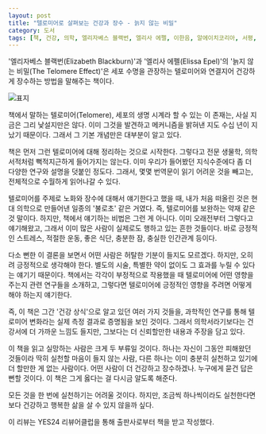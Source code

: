 ```yaml
---
layout: post
title: "텔로미어로 살펴보는 건강과 장수 - 늙지 않는 비밀"
category: 도서
tags: [책, 건강, 의학, 엘리자베스 블랙번, 엘리사 에펠, 이한음, 알에이치코리아, 서평, YES24 리뷰어클럽]
---
```


'엘리자베스 블랙번(Elizabeth Blackburn)'과
'엘리사 에펠(Elissa Epel)'의
'늙지 않는 비밀(The Telomere Effect)'은
세포 수명을 관장하는 텔로미어와 연결지어 건강하게 장수하는 방법을 말해주는 책이다.

![표지](https://lh3.googleusercontent.com/oCu1RKUkJj_9vvucqf4CVCrUFA7VTG6wcxpkHAqjGSeDUJzJc--HrvShnlDWcdjxBTVYJK2TP27GtQ=s480)

책에서 말하는 텔로미어(Telomere),
세포의 생명 시계라 할 수 있는 이 존재는,
사실 지금은 그리 낯설지만은 않다.
이미 그것을 발견하고 메커니즘을 밝혀낸 지도 수십 년이 지났기 때문이다.
그래서 그 기본 개념만은 대부분이 알고 있다.

책은 먼저 그런 텔로미어에 대해 정리하는 것으로 시작한다.
그렇다고 전문 생물학, 의학 서적처럼 뻑적지근하게 들어가지는 않는다.
이미 우리가 들어봤던 지식수준에다
좀 더 다양한 연구와 설명을 덧붙인 정도다.
그래서, 몇몇 번역문이 읽기 어려운 것을 빼고는, 전체적으로 수월하게 읽어나갈 수 있다.

텔로미어를 주제로 노화와 장수에 대해서 얘기한다고 했을 때,
내가 처음 떠올린 것은 현대 의학으로 만들어낸 일종의 '불로초' 같은 거였다.
즉, 텔로미어를 보완하는 약재 같은 것 말이다.
하지만, 책에서 얘기하는 비법은 그런 게 아니다.
이미 오래전부터 그렇다고 얘기해왔고, 그래서 이미 많은 사람이 실제로도 행하고 있는 흔한 것들이다.
바로 긍정적인 스트레스, 적절한 운동, 좋은 식단, 충분한 잠, 충실한 인간관계 등이다.

다소 뻔한 이 결론을 보면서 어떤 사람은 허탈한 기분이 들지도 모르겠다.
하지만, 오히려 긍정적으로 생각해야 한다.
별도의 시술, 특별한 약이 없이도 그 효과를 누릴 수 있다는 얘기기 때문이다.
책에서는 각각이 부정적으로 작용했을 때 텔로미어에 어떤 영향을 주는지 관련 연구들을 소개하고,
그렇다면 텔로미어에 긍정적인 영향을 주려면 어떻게 해야 하는지 얘기한다.

즉, 이 책은 그간 '건강 상식'으로 알고 있던 여러 가지 것들을,
과학적인 연구를 통해 텔로미어 변화라는 실제 측정 결과로 증명됨을 보인 것이다.
그래서 의학서라기보다는 건강서에 더 가까운 느낌도 들지만,
그보다는 더 신뢰할만한 내용과 주장을 담고 있다.

이 책을 읽고 실망하는 사람은 크게 두 부류일 것이다.
하나는 자신이 그동안 피해왔던 것들이라 딱히 실천할 마음이 들지 않는 사람,
다른 하나는 이미 충분히 실천하고 있기에 더 할만한 게 없는 사람이다.
어떤 사람이 더 건강하고 장수하겠나.
누구에게 묻건 답은 뻔할 것이다.
이 책은 그게 옳다는 걸 다시금 알도록 해준다.

모든 것을 한 번에 실천하기는 어려울 것이다.
하지만, 조금씩 하나씩이라도 실천한다면 보다 건강하고 행복한 삶을 살 수 있지 않을까 싶다.



<div class="im im-info">
이 리뷰는 YES24 리뷰어클럽을 통해 출판사로부터 책을 받고 작성했다.
</div>
